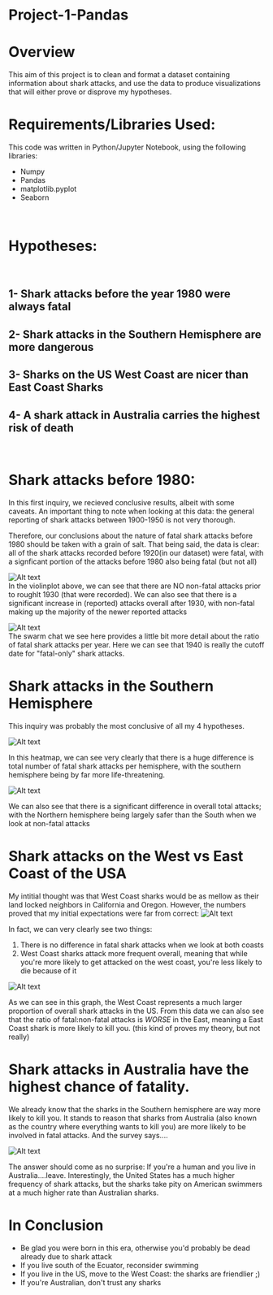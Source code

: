 # Project-1-Pandas
# Overview

This aim of this project is to clean and format a dataset containing information about shark attacks, and use the data to produce visualizations that will either  prove or disprove my hypotheses.
<br>

# Requirements/Libraries Used:
This code was written in Python/Jupyter Notebook, using the following libraries:
<br>
- Numpy
- Pandas
- matplotlib.pyplot
- Seaborn
<br>
 

# Hypotheses:
<br>

## 1- Shark attacks before the year 1980 were always fatal
## 2- Shark attacks in the Southern Hemisphere are more dangerous
## 3- Sharks on the US West Coast are nicer than East Coast Sharks
## 4- A shark attack in Australia carries the highest risk of death

<br>

# Shark attacks before 1980:

In this first inquiry, we recieved conclusive results, albeit with some caveats. An important thing to note when looking at this data: the general reporting of shark attacks between 1900-1950 is not very thorough. 

Therefore, our conclusions about the nature of fatal shark attacks before 1980 should be taken with a grain of salt. That being said, the data is clear: all of the shark attacks recorded before 1920(in our dataset) were fatal, with a signficant portion of the attacks before 1980 also being fatal (but not all)

![Alt text](data/year_plot.png)
<br>
In the violinplot above, we can see that there are NO non-fatal attacks prior to roughlt 1930 (that were recorded). We can also see that there is a significant increase in (reported) attacks overall after 1930, with non-fatal making up the majority of the newer reported attacks
<br>

![Alt text](data/year_swarm.png)
<br>
The swarm chat we see here provides a little bit more detail about the ratio of fatal shark attacks per year. Here we can see that 1940 is really the cutoff date for "fatal-only" shark attacks.


# Shark attacks in the Southern Hemisphere

This inquiry was probably the most conclusive of all my 4 hypotheses. 
<br>

![Alt text](data/hemisphere_heatmap.png)

In this heatmap, we can see very clearly that there is a huge difference is total number of fatal shark attacks per hemisphere, with the southern hemisphere being by far more life-threatening. 

![Alt text](data/hemisphere_bar.png)

We can also see that there is a significant difference in overall total attacks; with the Northern hemisphere being largely safer than the South when we look at non-fatal attacks


# Shark attacks on the West vs East Coast of the USA

My intitial thought was that West Coast sharks would be as mellow as their land locked neighbors in California and Oregon. However, the numbers proved that my initial expectations were far from correct:
![Alt text](data/us_attack_heatmap.png)

In fact, we can very clearly see two things:
1. There is no difference in fatal shark attacks when we look at both coasts
2. West Coast sharks attack more frequent overall, meaning that while you're more likely to get attacked on the west coast, you're less likely to die because of it

![Alt text](data/us_attack_bar.png)

As we can see in this graph, the West Coast represents a much larger proportion of overall shark attacks in the US. From this data we can also see that the ratio of fatal:non-fatal attacks is *WORSE* in the East, meaning a East Coast shark is more likely to kill you. (this kind of proves my theory, but not really)

# Shark attacks in Australia have the highest chance of fatality.

We already know that the sharks in the Southern hemisphere are way more likely to kill you. It stands to reason that sharks from Australia (also known as the country where everything wants to kill you) are more likely to be involved in fatal attacks. And the survey says....

![Alt text](data/dangerous_waters.png)

The answer should come as no surprise: If you're a human and you live in Australia....leave. Interestingly, the United States has a much higher frequency of shark attacks, but the sharks take pity on American swimmers at a much higher rate than Australian sharks. 

# In Conclusion
- Be glad you were born in this era, otherwise you'd probably be dead already due to shark attack
- If you live south of the Ecuator, reconsider swimming
- If you live in the US, move to the West Coast: the sharks are friendlier ;)
- If you're Australian, don't trust any sharks
